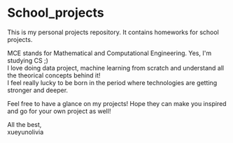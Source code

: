 # School_projects
This is my personal projects repository. It contains homeworks for school projects.

MCE stands for Mathematical and Computational Engineering. Yes, I'm studying CS ;) <br>
I love doing data project, machine learning from scratch and understand all the theorical concepts behind it! <br>
I feel really lucky to be born in the period where technologies are getting stronger and deeper. <br>

Feel free to have a glance on my projects! Hope they can make you inspired and go for your own project as well!

All the best, <br>
xueyunolivia
